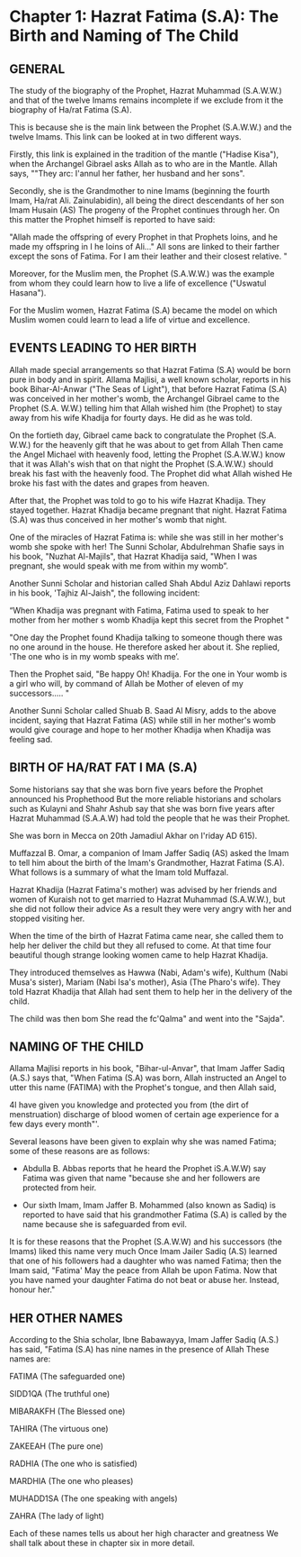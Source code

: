 Chapter 1: Hazrat Fatima (S.A): The Birth and Naming of The Child
=================================================================

GENERAL
-------

The study of the biography of the Prophet, Hazrat Muhammad (S.A.W.W.)
and that of the twelve Imams remains incomplete if we exclude from it
the biography of Ha/rat Fatima (S.A).

This is because she is the main link between the Prophet (S.A.W.W.) and
the twelve Imams. This link can be looked at in two different ways.

Firstly, this link is explained in the tradition of the mantle ("Hadise
Kisa"), when the Archangel Gibrael asks Allah as to who are in the
Mantle. Allah says, ""They arc: I'annul her father, her husband and her
sons".

Secondly, she is the Grandmother to nine Imams (beginning the fourth
Imam, Ha/rat Ali. Zainulabidin), all being the direct descendants of her
son Imam Husain (AS) The progeny of the Prophet continues through her.
On this matter the Prophet himself is reported to have said:

"Allah made the offspring of every Prophet in that Prophets loins, and
he made my offspring in I he loins of Ali..." All sons are linked to
their farther except the sons of Fatima. For I am their leather and
their closest relative. "

Moreover, for the Muslim men, the Prophet (S.A.W.W.) was the example
from whom they could learn how to live a life of excellence ("Uswatul
Hasana").

For the Muslim women, Hazrat Fatima (S.A) became the model on which
Muslim women could learn to lead a life of virtue and excellence.

EVENTS LEADING TO HER BIRTH
---------------------------

Allah made special arrangements so that Hazrat Fatima (S.A) would be
born pure in body and in spirit. Allama Majlisi, a well known scholar,
reports in his book Bihar-AI-Anwar ("The Seas of Light"), that before
Hazrat Fatima (S.A) was conceived in her mother's womb, the Archangel
Gibrael came to the Prophet (S.A. W.W.) telling him that Allah wished
him (the Prophet) to stay away from his wife Khadija for fourty days. He
did as he was told.

On the fortieth day, Gibrael came back to congratulate the Prophet (S.A.
W.W.) for the heavenly gift that he was about to get from Allah Then
came the Angel Michael with heavenly food, letting the Prophet
(S.A.W.W.) know that it was Allah's wish that on that night the Prophet
(S.A.W.W.) should break his fast with the heavenly food. The Prophet did
what Allah wished He broke his fast with the dates and grapes from
heaven.

After that, the Prophet was told to go to his wife Hazrat Khadija. They
stayed together. Hazrat Khadija became pregnant that night. Hazrat
Fatima (S.A) was thus conceived in her mother's womb that night.

One of the miracles of Hazrat Fatima is: while she was still in her
mother's womb she spoke with her! The Sunni Scholar, Abdulrehman Shafie
says in his book, "Nuzhat Al-Majils", that Hazrat Khadija said, "When I
was pregnant, she would speak with me from within my womb”.

Another Sunni Scholar and historian called Shah Abdul Aziz Dahlawi
reports in his book, 'Tajhiz Al-Jaish", the following incident:

“When Khadija was pregnant with Fatima, Fatima used to speak to her
mother from her mother s womb Khadija kept this secret from the Prophet
"

"One day the Prophet found Khadija talking to someone though there was
no one around in the house. He therefore asked her about it. She
replied, 'The one who is in my womb speaks with me’.

Then the Prophet said, "Be happy Oh! Khadija. For the one in Your womb
is a girl who will, by command of Allah be Mother of eleven of my
successors..... "

Another Sunni Scholar called Shuab B. Saad Al Misry, adds to the above
incident, saying that Hazrat Fatima (AS) while still in her mother's
womb would give courage and hope to her mother Khadija when Khadija was
feeling sad.

BIRTH OF HA/RAT FAT I MA (S.A)
------------------------------

Some historians say that she was born five years before the Prophet
announced his Prophethood But the more reliable historians and scholars
such as Kulayni and Shahr Ashub say that she was born five years after
Hazrat Muhammad (S.A.A.W) had told the people that he was their Prophet.

She was born in Mecca on 20th Jamadiul Akhar on I'riday AD 615).

Muffazzal B. Omar, a companion of Imam Jaffer Sadiq (AS) asked the Imam
to tell him about the birth of the Imam's Grandmother, Hazrat Fatima
(S.A). What follows is a summary of what the Imam told Muffazal.

Hazrat Khadija (Hazrat Fatima's mother) was advised by her friends and
women of Kuraish not to get married to Hazrat Muhammad (S.A.W.W.), but
she did not follow their advice As a result they were very angry with
her and stopped visiting her.

When the time of the birth of Hazrat Fatima came near, she called them
to help her deliver the child but they all refused to come. At that time
four beautiful though strange looking women came to help Hazrat Khadija.

They introduced themselves as Hawwa (Nabi, Adam's wife), Kulthum (Nabi
Musa's sister), Mariam (Nabi Isa's mother), Asia (The Pharo's wife).
They told Hazrat Khadija that Allah had sent them to help her in the
delivery of the child.

The child was then bom She read the fc'Qalma" and went into the "Sajda".

NAMING OF THE CHILD
-------------------

Allama Majlisi reports in his book, "Bihar-ul-Anvar", that Imam Jaffer
Sadiq (A.S.) says that, "When Fatima (S.A) was born, Allah instructed an
Angel to utter this name (FATIMA) with the Prophet's tongue, and then
Allah said,

4I have given you knowledge and protected you from (the dirt of
menstruation) discharge of blood women of certain age experience for a
few days every month"'.

Several leasons have been given to explain why she was named Fatima;
some of these reasons are as follows:

- Abdulla B. Abbas reports that he heard the Prophet iS.A.W.W) say
Fatima was given that name "because she and her followers are protected
from heir.

- Our sixth Imam, Imam Jaffer B. Mohammed (also known as Sadiq) is
reported to have said that his grandmother Fatima (S.A) is called by the
name because she is safeguarded from evil.

It is for these reasons that the Prophet (S.A.W.W) and his successors
(the Imams) liked this name very much Once Imam Jailer Sadiq (A.S)
learned that one of his followers had a daughter who was named Fatima;
then the Imam said, "Fatima' May the peace from Allah be upon Fatima.
Now that you have named your daughter Fatima do not beat or abuse her.
Instead, honour her."

HER OTHER NAMES
---------------

According to the Shia scholar, Ibne Babawayya, Imam Jaffer Sadiq (A.S.)
has said, "Fatima (S.A) has nine names in the presence of Allah These
names are:

FATIMA (The safeguarded one)

SIDD1QA (The truthful one)

MlBARAKFH (The Blessed one)

TAHIRA (The virtuous one)

ZAKEEAH (The pure one)

RADHIA (The one who is satisfied)

MARDHIA (The one who pleases)

MUHADD1SA (The one speaking with angels)

ZAHRA (The lady of light)

Each of these names tells us about her high character and greatness We
shall talk about these in chapter six in more detail.



